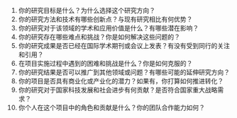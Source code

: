 1. 你的研究目标是什么？为什么选择这个研究方向？
2. 你的研究方法和技术有哪些创新点？与现有研究相比有何优势？
3. 你的研究对于该领域的学术和应用价值是什么？有哪些潜在影响？
4. 你的研究存在哪些难点和挑战？你是如何解决这些问题的？
5. 你的研究成果是否已经在国际学术期刊或会议上发表？有没有受到同行的关注和引用？
6. 在项目实施过程中遇到的困难和挑战是什么？你是如何克服的？
7. 你的研究结果是否可以推广到其他领域或问题？有哪些可能的延伸研究方向？
8. 你的项目是否具有商业化或产业化的潜力？如果有，你打算如何推进转化？
9. 你的研究对于国家科技发展和社会进步有何贡献？是否符合国家重大战略需求？
10. 你个人在这个项目中的角色和贡献是什么？你的团队合作能力如何？